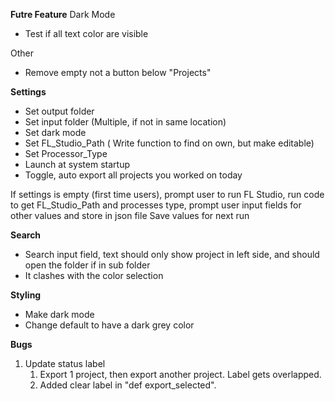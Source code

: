 **Futre Feature**
Dark Mode
- Test if all text color are visible


Other
- Remove empty not a button below "Projects"


**Settings**
- Set output folder 
- Set input folder (Multiple, if not in same location)
- Set dark mode
- Set FL_Studio_Path ( Write function to find on own, but make editable)
- Set Processor_Type
-  Launch at system startup
- Toggle, auto export all projects you worked on today

If settings is empty (first time users), prompt user to run FL Studio, run code to get FL_Studio_Path and processes type, prompt user input fields for other values and store in json file
Save values for next run

**Search**
- Search input field, text should only show project in left side, and should open the folder if in sub folder
- It clashes with the color selection


**Styling**
- Make dark mode
- Change default to have a dark grey color




**Bugs**
1. Update status label
    1. Export 1 project, then export another project. Label gets overlapped.
    2. Added clear label in "def export_selected". 

